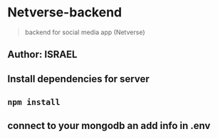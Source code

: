 # Netverse-backend
> backend for social media app (Netverse)
## Author: ISRAEL
## Install dependencies for server
## `npm install`

## connect to your mongodb an add info in .env
